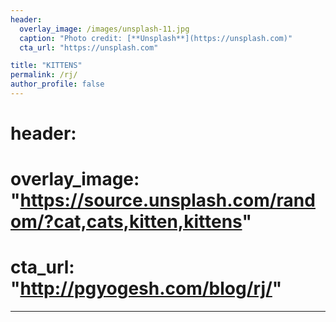 ```yaml
---
header:
  overlay_image: /images/unsplash-11.jpg
  caption: "Photo credit: [**Unsplash**](https://unsplash.com)"
  cta_url: "https://unsplash.com"

title: "KITTENS"
permalink: /rj/
author_profile: false
---
```


# header:
#  overlay_image: "https://source.unsplash.com/random/?cat,cats,kitten,kittens"
#  cta_url: "http://pgyogesh.com/blog/rj/"
---
